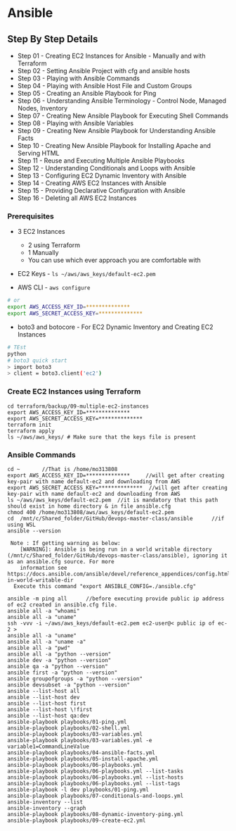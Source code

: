 # Ansible

## Step By Step Details
- Step 01 - Creating EC2 Instances for Ansible - Manually and with Terraform
- Step 02 - Setting Ansible Project with cfg and ansible hosts
- Step 03 - Playing with Ansible Commands
- Step 04 - Playing with Ansible Host File and Custom Groups
- Step 05 - Creating an Ansible Playbook for Ping
- Step 06 - Understanding Ansible Terminology - Control Node, Managed Nodes, Inventory
- Step 07 - Creating New Ansible Playbook for Executing Shell Commands
- Step 08 - Playing with Ansible Variables
- Step 09 - Creating New Ansible Playbook for Understanding Ansible Facts
- Step 10 - Creating New Ansible Playbook for Installing Apache and Serving HTML
- Step 11 - Reuse and Executing Multiple Ansible Playbooks
- Step 12 - Understanding Conditionals and Loops with Ansible
- Step 13 - Configuring EC2 Dynamic Inventory with Ansible
- Step 14 - Creating AWS EC2 Instances with Ansible
- Step 15 - Providing Declarative Configuration with Ansible
- Step 16 - Deleting all AWS EC2 Instances

### Prerequisites
- 3 EC2 Instances 
    - 2 using Terraform
    - 1 Manually
    - You can use which ever approach you are comfortable with

- EC2 Keys - `ls ~/aws/aws_keys/default-ec2.pem`

- AWS CLI - `aws configure`
```sh
# or
export AWS_ACCESS_KEY_ID=**************
export AWS_SECRET_ACCESS_KEY=**************
```

- boto3 and botocore - For EC2 Dynamic Inventory and Creating EC2 Instances
```sh
# TEst
python
# boto3 quick start
> import boto3
> client = boto3.client('ec2')
```

### Create EC2 Instances using Terraform

```
cd terraform/backup/09-multiple-ec2-instances
export AWS_ACCESS_KEY_ID=**************
export AWS_SECRET_ACCESS_KEY=**************
terraform init
terraform apply
ls ~/aws/aws_keys/ # Make sure that the keys file is present
```

### Ansible Commands

```
cd ~       //That is /home/mo313808
export AWS_ACCESS_KEY_ID=**************     //will get after creating key-pair with name default-ec2 and downloading from AWS
export AWS_SECRET_ACCESS_KEY=**************  //will get after creating key-pair with name default-ec2 and downloading from AWS
ls ~/aws/aws_keys/default-ec2.pem  //it is mandatory that this path should exist in home directory & in file ansible.cfg
chmod 400 /home/mo313808/aws/aws_keys/default-ec2.pem
cd  /mnt/c/Shared_folder/GitHub/devops-master-class/ansible      //if using WSL 
ansible --version    

 Note : If getting warning as below:
    [WARNING]: Ansible is being run in a world writable directory (/mnt/c/Shared_folder/GitHub/devops-master-class/ansible), ignoring it as an ansible.cfg source. For more
    information see https://docs.ansible.com/ansible/devel/reference_appendices/config.html#cfg-in-world-writable-dir
  Execute this command "export ANSIBLE_CONFIG=./ansible.cfg" 
  
ansible -m ping all      //before executing provide public ip address of ec2 created in ansible.cfg file.
ansible all -a "whoami"
ansible all -a "uname"
ssh -vvv -i ~/aws/aws_keys/default-ec2.pem ec2-user@< public ip of ec-2 >
ansible all -a "uname"
ansible all -a "uname -a"
ansible all -a "pwd"
ansible all -a "python --version"
ansible dev -a "python --version"
ansible qa -a "python --version"
ansible first -a "python --version"
ansible groupofgroups -a "python --version"
ansible devsubset -a "python --version"
ansible --list-host all
ansible --list-host dev
ansible --list-host first
ansible --list-host \!first
ansible --list-host qa:dev
ansible-playbook playbooks/01-ping.yml
ansible-playbook playbooks/02-shell.yml 
ansible-playbook playbooks/03-variables.yml 
ansible-playbook playbooks/03-variables.yml -e variable1=CommandLineValue
ansible-playbook playbooks/04-ansible-facts.yml 
ansible-playbook playbooks/05-install-apache.yml 
ansible-playbook playbooks/06-playbooks.yml 
ansible-playbook playbooks/06-playbooks.yml --list-tasks
ansible-playbook playbooks/06-playbooks.yml --list-hosts
ansible-playbook playbooks/06-playbooks.yml --list-tags
ansible-playbook -l dev playbooks/01-ping.yml
ansible-playbook playbooks/07-conditionals-and-loops.yml 
ansible-inventory --list
ansible-inventory --graph
ansible-playbook playbooks/08-dynamic-inventory-ping.yml 
ansible-playbook playbooks/09-create-ec2.yml 

```
